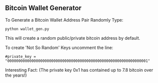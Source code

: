 ## Bitcoin Wallet Generator
To Generate a Bitcoin Wallet Address Pair Randomly Type:
```
python wallet_gen.py
```

This will create a random public/private bitcoin address by default.

To create 'Not So Random' Keys uncomment the line:

```
#private_key = "0000000000000000000000000000000000000000000000000000000000000001"
```
Interesting Fact:
(The private key 0x1 has contained up to 7.8 bitcoin over the years!)
